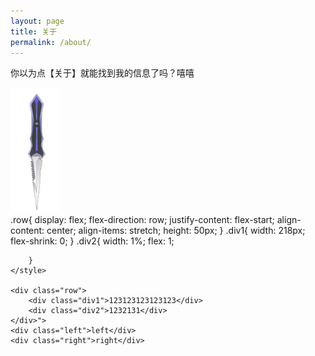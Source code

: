 ```yaml
---
layout: page
title: 关于
permalink: /about/
---
```


你以为点【关于】就能找到我的信息了吗？嘻嘻
	
<img src="https://raw.githubusercontent.com/hyaigy020/UNTITLED/master/images/%E5%88%80%E5%88%80.jpg" alt="Sample"  width="80" height="200">
<div class="box<style type="text/css">
        .row{
            display: flex;
            flex-direction: row;
            justify-content: flex-start;
            align-content: center;
            align-items: stretch;
            height: 50px;
        }
        .div1{
            width: 218px;
            flex-shrink: 0;
        }
        .div2{
            width: 1%;
            flex: 1;

        }
    </style>
    
    <div class="row">
        <div class="div1">123123123123123</div>
        <div class="div2">1232131</div>
    </div>">
    <div class="left">left</div>
    <div class="right">right</div>
</div>
